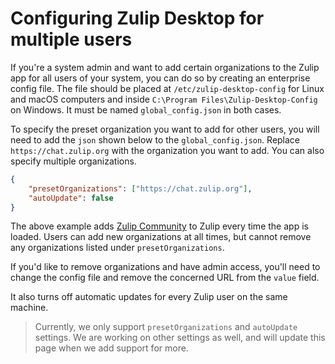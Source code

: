 # Configuring Zulip Desktop for multiple users

If you're a system admin and want to add certain organizations to the Zulip app for
all users of your system, you can do so by creating an enterprise config file.
The file should be placed at `/etc/zulip-desktop-config` for Linux and macOS computers
and inside `C:\Program Files\Zulip-Desktop-Config` on Windows.
It must be named `global_config.json` in both cases. 

To specify the preset organization you want to add for other users, you will need to
add the `json` shown below to the `global_config.json`. Replace `https://chat.zulip.org` with the
organization you want to add. You can also specify multiple organizations. 

```json
{
	"presetOrganizations": ["https://chat.zulip.org"],
	"autoUpdate": false
}
```

The above example adds [Zulip Community](https://chat.zulip.org) to Zulip every time the app is loaded. 
Users can add new organizations at all times, but cannot remove any organizations listed under `presetOrganizations`.

If you'd like to remove organizations and have admin access, you'll need to change the config file and remove the concerned URL from the `value` field.

It also turns off automatic updates for every Zulip user on the same machine. 

> Currently, we only support `presetOrganizations` and `autoUpdate` settings. We are working on other settings as well, and will update this page when we add support for more.
